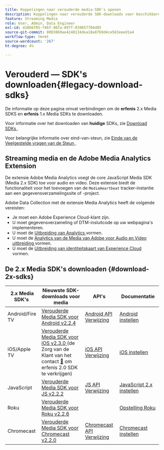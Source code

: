 ```yaml
---
title: Koppelingen naar verouderde media-SDK's openen
description: Koppelingen naar verouderde SDK-downloads voor beschikbare platforms, zoals Android, iOS, JavaScript, Chromecast en Roku.
feature: Streaming Media
role: User, Admin, Data Engineer
exl-id: d1066f05-f46f-46fa-897f-039657704d05
source-git-commit: 0083869ae4248134dea18a87b9d4ce563eeed1a4
workflow-type: tm+mt
source-wordcount: '267'
ht-degree: 4%

---
```


# Verouderd — SDK&#39;s downloaden{#legacy-download-sdks}

De informatie op deze pagina omvat verbindingen om de **erfenis** 2.x Media SDKS en **erfenis** 1.x Media SDKs te downloaden.

Voor informatie over het downloaden van **huidige** SDKs, zie [ Download SDKs ](/help/getting-started/download-sdks.md).

Voor belangrijke informatie over eind-van-steun, zie [ Einde van de Veelgestelde vragen van de Steun ](/help/additional-resources/end-of-support-faqs.md).

## Streaming media en de Adobe Media Analytics Extension

De extensie Adobe Media Analytics voegt de core JavaScript Media SDK (Media 2.x SDK) toe voor audio en video. Deze extensie biedt de functionaliteit voor het toevoegen van de `MediaHeartbeat` tracker-instantie aan een gegevensverzamelingssite of -project.

Adobe Data Collection met de extensie Media Analytics heeft de volgende vereisten:
* Je moet een Adobe Experience Cloud-klant zijn.
* U moet gegevensverzameling of DTM-insluitcode op uw webpagina&#39;s implementeren.
* U moet de [ Uitbreiding van Analytics ](https://experienceleague.adobe.com/docs/experience-platform/tags/extensions/adobe/analytics/overview.html) vormen.
* U moet de [ Analytics van de Media van Adobe voor Audio en Video uitbreiding ](https://experienceleague.adobe.com/docs/experience-platform/tags/extensions/client/media-analytics/overview.html) vormen.
* U moet de [ Uitbreiding van identiteitskaart van Experience Cloud ](https://experienceleague.adobe.com/docs/experience-platform/tags/extensions/adobe/id-service/overview.html) vormen.

## De 2.x Media SDK&#39;s downloaden {#download-2x-sdks}

| 2.x Media SDK&#39;s  | Nieuwste SDK-downloads voor media |  API&#39;s   |  Documentatie  |
| --- | --- | --- | --- |
| Android/Fire TV | [ Verouderde Media SDK voor Android v2.2.4 ](https://github.com/Adobe-Marketing-Cloud/media-sdks/releases/tag/android-v2.2.4) | [ Android API Verwijzing ](https://adobe-marketing-cloud.github.io/media-sdks/reference/android/) | [Android instellen](/help/legacy/media-sdk/setup/set-up-android.md) |
| iOS/Apple TV | [ Verouderde Media SDK voor iOS v2.3.0 ](https://github.com/Adobe-Marketing-Cloud/media-sdks/releases/tag/ios-v2.3.0) (de Zorg van de Klant van het contact [&#128279;](https://helpx.adobe.com/marketing-cloud/contact-support.html) om erfenis 2.0 SDK te verkrijgen) | [ iOS API Verwijzing ](https://adobe-marketing-cloud.github.io/media-sdks/reference/ios/) | [iOS instellen](/help/legacy/media-sdk/setup/set-up-ios.md) |
| JavaScript | [ Verouderde Media SDK voor JS v2.2.2 ](https://github.com/Adobe-Marketing-Cloud/media-sdks/releases/tag/js-v2.2.2) | [ JS API Verwijzing ](https://adobe-marketing-cloud.github.io/media-sdks/reference/javascript/) | [JavaScript 2.x instellen](/help/legacy/media-sdk/setup/setup-javascript/set-up-js-2.md) |
| Roku | [ Verouderde Media SDK voor Roku v2.2.6 ](https://github.com/Adobe-Marketing-Cloud/media-sdks/releases/tag/roku-v2.2.6) | | [ Opstelling Roku ](/help/implementation/media-sdk/setup/set-up-roku.md) |
| Chromecast | [ Verouderde Media SDK voor Chromecast v2.2.0 ](https://github.com/Adobe-Marketing-Cloud/media-sdks/releases/tag/chromecast-v2.2.0) | [ Chromecast API Verwijzing ](https://adobe-marketing-cloud.github.io/media-sdks/reference/chromecast/) | [Chromecast instellen](/help/implementation/media-sdk/setup/set-up-chromecast.md) |
